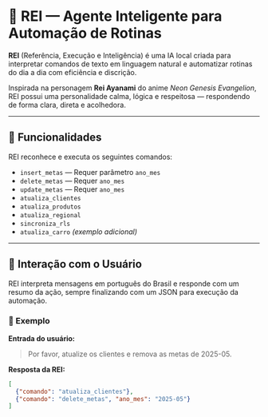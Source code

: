 # 🤖 REI — Agente Inteligente para Automação de Rotinas

**REI** (Referência, Execução e Inteligência) é uma IA local criada para interpretar comandos de texto em linguagem natural e automatizar rotinas do dia a dia com eficiência e discrição.

Inspirada na personagem **Rei Ayanami** do anime *Neon Genesis Evangelion*, REI possui uma personalidade calma, lógica e respeitosa — respondendo de forma clara, direta e acolhedora.

---

## 🧠 Funcionalidades

REI reconhece e executa os seguintes comandos:

- `insert_metas` — Requer parâmetro `ano_mes`
- `delete_metas` — Requer `ano_mes`
- `update_metas` — Requer `ano_mes`
- `atualiza_clientes`
- `atualiza_produtos`
- `atualiza_regional`
- `sincroniza_rls`
- `atualiza_carro` *(exemplo adicional)*

---

## 💬 Interação com o Usuário

REI interpreta mensagens em português do Brasil e responde com um resumo da ação, sempre finalizando com um JSON para execução da automação.

### 📝 Exemplo

**Entrada do usuário:**
> Por favor, atualize os clientes e remova as metas de 2025-05.

**Resposta da REI:**
```json
[
  {"comando": "atualiza_clientes"},
  {"comando": "delete_metas", "ano_mes": "2025-05"}
]
